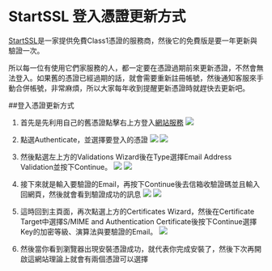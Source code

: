 StartSSL 登入憑證更新方式
====

[StartSSL](https://www.startssl.com/)是一家提供免費Class1憑證的服務商，然後它的免費版是要一年更新與驗證一次。

所以每一位有使用它們家服務的人，都一定要在憑證過期前來更新憑證，不然會無法登入。如果舊的憑證已經過期的話，就會需要重新註冊帳號，然後通知客服來手動合併帳號，非常麻煩，所以大家每年收到提醒更新憑證時就趕快去更新吧。

##登入憑證更新方式

1. 首先是先利用自己的舊憑證點擊右上方登入[網站服務](https://www.startssl.com/?app=12)
![](https://photo.hy31.net/2015/SSL/1/1.png)

2. 點選Authenticate，並選擇要登入的憑證
![](https://photo.hy31.net/2015/SSL/1/2.png)
![](https://photo.hy31.net/2015/SSL/1/3.png)

3. 然後點選左上方的Validations Wizard後在Type選擇Email Address Validation並按下Continue。
![](https://photo.hy31.net/2015/SSL/1/4.png)
![](https://photo.hy31.net/2015/SSL/1/5.png)

4. 接下來就是輸入要驗證的Email，再按下Continue後去信箱收驗證碼並且輸入回網頁，然後就會看到驗證成功的訊息
![](https://photo.hy31.net/2015/SSL/1/6.png)
![](https://photo.hy31.net/2015/SSL/1/7.png)


5. 這時回到主頁面，再次點選上方的Certificates Wizard，然後在Certificate Target中選擇S/MIME and Authentication Certificate後按下Continue選擇Key的加密等級、演算法與要驗證的Email。
![](https://photo.hy31.net/2015/SSL/1/8.png)

4. 然後當你看到瀏覽器出現安裝憑證成功，就代表你完成安裝了，然後下次再開啟這網站理論上就會有兩個憑證可以選擇